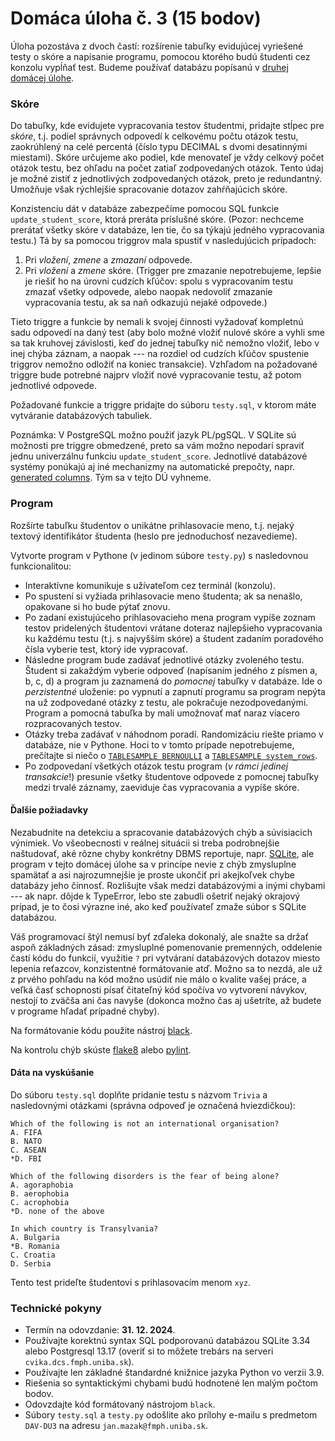# Domáca úloha č. 3 (15 bodov)

Úloha pozostáva z dvoch častí: rozšírenie tabuľky evidujúcej vyriešené testy o skóre a napísanie programu, pomocou ktorého budú študenti cez konzolu vypĺňať test. Budeme používať databázu popísanú v [druhej domácej úlohe](../du2/du2.md).

### Skóre

Do tabuľky, kde evidujete vypracovania testov študentmi, pridajte stĺpec pre _skóre_, t.j. podiel správnych odpovedí k celkovému počtu otázok testu, zaokrúhlený na celé percentá (číslo typu DECIMAL s dvomi desatinnými miestami). Skóre určujeme ako podiel, kde menovateľ je vždy celkový počet otázok testu, bez ohľadu na počet zatiaľ zodpovedaných otázok. Tento údaj je možné zistiť z jednotlivých zodpovedaných otázok, preto je redundantný. Umožňuje však rýchlejšie spracovanie dotazov zahŕňajúcich skóre.

Konzistenciu dát v databáze zabezpečíme pomocou SQL funkcie `update_student_score`, ktorá preráta príslušné skóre. (Pozor: nechceme prerátať všetky skóre v databáze, len tie, čo sa týkajú jedného vypracovania testu.) Tá by sa pomocou triggrov mala spustiť v nasledujúcich prípadoch:
1. Pri _vložení_, _zmene_ a _zmazaní_ odpovede.
2. Pri _vložení_ a _zmene_ skóre. (Trigger pre zmazanie nepotrebujeme, lepšie je riešiť ho na úrovni cudzích kľúčov: spolu s vypracovaním testu zmazať všetky odpovede, alebo naopak nedovoliť zmazanie vypracovania testu, ak sa naň odkazujú nejaké odpovede.)

Tieto triggre a funkcie by nemali k svojej činnosti vyžadovať kompletnú sadu odpovedí na daný test (aby bolo možné vložiť nulové skóre a vyhli sme sa tak kruhovej závislosti, keď do jednej tabuľky nič nemožno vložiť, lebo v inej chýba záznam, a naopak --- na rozdiel od cudzích kľúčov spustenie triggrov nemožno odložiť na koniec transakcie). Vzhľadom na požadované triggre bude potrebné najprv vložiť nové vypracovanie testu, až potom jednotlivé odpovede.

Požadované funkcie a triggre pridajte do súboru `testy.sql`, v ktorom máte vytváranie databázových tabuliek.

Poznámka:
V PostgreSQL možno použiť jazyk PL/pgSQL.
V SQLite sú možnosti pre triggre obmedzené, preto sa vám možno nepodarí spraviť jednu univerzálnu funkciu `update_student_score`.
Jednotlivé databázové systémy ponúkajú aj iné mechanizmy na automatické prepočty,
napr. [generated columns](https://www.postgresql.org/docs/current/ddl-generated-columns.html).
Tým sa v tejto DÚ vyhneme.

### Program

Rozšírte tabuľku študentov o unikátne prihlasovacie meno, t.j. nejaký textový identifikátor študenta (heslo pre jednoduchosť nezavedieme).

Vytvorte program v Pythone (v jedinom súbore `testy.py`) s nasledovnou funkcionalitou:
* Interaktívne komunikuje s užívateľom cez terminál (konzolu).
* Po spustení si vyžiada prihlasovacie meno študenta; ak sa nenašlo, opakovane si ho bude pýtať znovu.
* Po zadaní existujúceho prihlasovacieho mena program vypíše zoznam testov pridelených študentovi vrátane doteraz najlepšieho vypracovania ku každému testu (t.j. s najvyšším skóre) a študent zadaním poradového čísla vyberie test, ktorý ide vypracovať.
* Následne program bude zadávať jednotlivé otázky zvoleného testu. Študent si zakaždým vyberie odpoveď (napísaním jedného z písmen a, b, c, d) a program ju zaznamená do _pomocnej_ tabuľky v databáze. Ide o *perzistentné* uloženie: po vypnutí a zapnutí programu sa program nepýta na už zodpovedané otázky z testu, ale pokračuje nezodpovedanými. Program a pomocná tabuľka by mali umožnovať mať naraz viacero rozpracovaných testov.
* Otázky treba zadávať v náhodnom poradí. Randomizáciu riešte priamo v databáze, nie v Pythone. Hoci to v tomto prípade nepotrebujeme, prečítajte si niečo o [`TABLESAMPLE BERNOULLI`](https://jetrockets.com/blog/how-to-quickly-get-a-random-set-of-rows-from-a-postgres-table) a [`TABLESAMPLE system_rows`](https://www.redpill-linpro.com/techblog/2021/05/07/getting-random-rows-faster.html).
* Po zodpovedaní všetkých otázok testu program (_v rámci jedinej transakcie_!) presunie všetky študentove odpovede z pomocnej tabuľky medzi trvalé záznamy, zaeviduje čas vypracovania a vypíše skóre.

#### Ďalšie požiadavky

Nezabudnite na detekciu a spracovanie databázových chýb a súvisiacich výnimiek. Vo všeobecnosti v reálnej situácii si treba podrobnejšie naštudovať, aké rôzne chyby konkrétny DBMS reportuje, napr. [SQLite](https://www.sqlite.org/rescode.html), ale program v tejto domácej úlohe sa v princípe nevie z chýb zmysluplne spamätať a asi najrozumnejšie je proste ukončiť pri akejkoľvek chybe databázy jeho činnosť. Rozlišujte však medzi databázovými a inými chybami --- ak napr. dôjde k TypeError, lebo ste zabudli ošetriť nejaký okrajový prípad, je to čosi výrazne iné, ako keď používateľ zmaže súbor s SQLite databázou.

Váš programovací štýl nemusí byť zďaleka dokonalý, ale snažte sa držať aspoň základných zásad: zmysluplné pomenovanie premenných, oddelenie častí kódu do funkcií, využitie `?` pri vytváraní databázových dotazov miesto lepenia reťazcov, konzistentné formátovanie atď. Možno sa to nezdá, ale už z prvého pohľadu na kód možno usúdiť nie málo o kvalite vašej práce, a veľká časť schopnosti písať čitateľný kód spočíva vo vytvorení návykov, nestojí to zväčša ani čas navyše (dokonca možno čas aj ušetríte, až budete v programe hľadať prípadné chyby).

Na formátovanie kódu použite nástroj [black](https://black.readthedocs.io/en/stable/getting_started.html#installation).

Na kontrolu chýb skúste [flake8](https://flake8.pycqa.org/en/latest/) alebo [pylint](https://pylint.readthedocs.io/en/stable/).

#### Dáta na vyskúšanie

Do súboru `testy.sql` doplňte pridanie testu s názvom `Trivia` a nasledovnými otázkami (správna odpoveď je označená hviezdičkou):
```
Which of the following is not an international organisation?
A. FIFA
B. NATO
C. ASEAN
*D. FBI

Which of the following disorders is the fear of being alone?
A. agoraphobia
B. aerophobia
C. acrophobia
*D. none of the above

In which country is Transylvania?
A. Bulgaria
*B. Romania
C. Croatia
D. Serbia
```

Tento test prideľte študentovi s prihlasovacím menom `xyz`.

### Technické pokyny

* Termín na odovzdanie: **31. 12. 2024**.
* Používajte korektnú syntax SQL podporovanú databázou SQLite 3.34 alebo Postgresql 13.17 (overiť si to môžete trebárs na serveri `cvika.dcs.fmph.uniba.sk`).
* Používajte len základné štandardné knižnice jazyka Python vo verzii 3.9.
* Riešenia so syntaktickými chybami budú hodnotené len malým počtom bodov.
* Odovzdajte kód formátovaný nástrojom `black`.
* Súbory `testy.sql` a `testy.py` odošlite ako prílohy e-mailu s predmetom `DAV-DU3` na adresu `jan.mazak@fmph.uniba.sk`.
